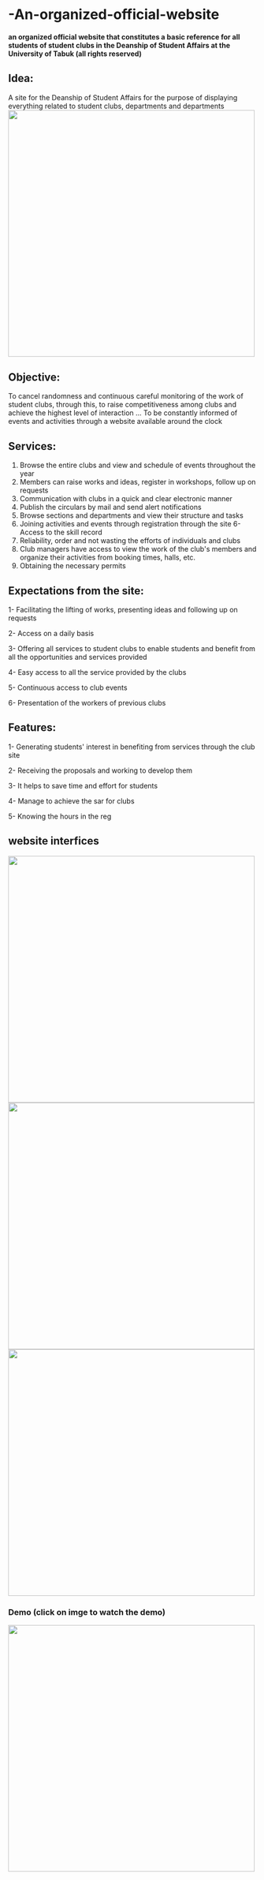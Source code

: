 # -An-organized-official-website
#### an organized official website that constitutes a basic reference for all  students of student clubs in the Deanship of Student Affairs at the  University of Tabuk (all rights reserved)

## Idea:
 A site for the Deanship of Student Affairs for the purpose of displaying everything related to student clubs, departments and departments
 <img src="https://github.com/Wa3d-h/-An-organized-official-website/assets/102664990/62ce5581-334d-45cb-bf7a-22a4c65fc3ba"    width="500">

## Objective:
To cancel randomness and continuous careful monitoring of 
the work of student clubs, through this, to raise competitiveness among 
clubs and achieve the highest level of interaction ... To be constantly 
informed of events and activities through a website available around the 
clock
## Services:
1. Browse the entire clubs and view and schedule of events throughout the 
year
2. Members can raise works and ideas, register in workshops, follow up on 
requests
3. Communication with clubs in a quick and clear electronic manner
4. Publish the circulars by mail and send alert notifications
5. Browse sections and departments and view their structure and tasks
6. Joining activities and events through registration through the site
6- Access to the skill record
7. Reliability, order and not wasting the efforts of individuals and clubs
8. Club managers have access to view the work of the club's members and organize their activities from booking times, halls, etc.
9. Obtaining the necessary permits
## Expectations from the site:

1- Facilitating the lifting of works, presenting ideas and following up on 
requests

2- Access on a daily basis

3- Offering all services to student clubs to enable students and benefit 
from all the opportunities and services provided

4- Easy access to all the service provided by the clubs

5- Continuous access to club events

6- Presentation of the workers of previous clubs

## Features:
1- Generating students' interest in benefiting from services through the 
club site

2- Receiving the proposals and working to develop them

3- It helps to save time and effort for students

4- Manage to achieve the sar for clubs

5- Knowing the hours in the reg

## website interfices
<img src="https://github.com/Wa3d-h/-An-organized-official-website/assets/102664990/1e52feee-5f04-4de5-aa85-53b208994f4a"    width="500">

<img src="https://github.com/Wa3d-h/-An-organized-official-website/assets/102664990/dbdb9201-553d-4668-bedb-11f6134ec52e"    width="500">

<img src="https://github.com/Wa3d-h/-An-organized-official-website/assets/102664990/3aea979c-45a6-4825-8273-666465be8410"    width="500">

### Demo (click on imge to watch the demo)
[<img src="https://github.com/Wa3d-h/-An-organized-official-website/assets/102664990/89288997-dcc7-4043-8d6b-eccdf501f474"    width="500">](https://www.youtube.com/watch?v=KrNT1mu14Xs)
